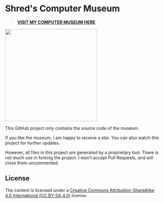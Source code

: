 # Shred's Computer Museum

> [**VISIT MY COMPUTER MUSEUM HERE**](https://shred.github.io/museum/)

<img style="width:300px" src="img/exhibits/s001-01.jpg" />

This GitHub project only contains the source code of the museum.

If you like the museum, I am happy to receive a star. You can also watch this project for further updates.

However, all files in this project are generated by a proprietary tool. There is not much use in forking the project. I won't accept Pull Requests, and will close them uncommented.

## License

The content is licensed under a [Creative Commons Attribution-ShareAlike 4.0 International (CC BY-SA 4.0)](https://creativecommons.org/licenses/by-sa/4.0/) license.
